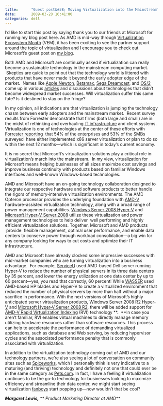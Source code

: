 ```yaml
---
title:      "Guest post&#58; Moving Virtualization into the Mainstream"
date:       2009-03-20 16:41:00
categories: dell
---
```

I’d like to start this post by saying thank you to our friends at Microsoft for running my blog post here. As AMD is mid-way through [Virtualization Ecosystem Month](http://blogs.amd.com/virtualization/2009/03/03/celebrate-virtualization/) (VEM), it has been exciting to see the partner support around the topic of virtualization and I encourage you to check out Microsoft’s guest post on [my blog](http://blogs.amd.com/virtualization/). 

Both AMD and Microsoft are continually asked if virtualization can really become a sustainable technology in the mainstream computing market.  Skeptics are quick to point out that the technology world is littered with products that have never made it beyond the early adopter edge of the market.  Names like [Apple Newton](http://en.wikipedia.org/wiki/Apple_Newton), [Betamax](http://en.wikipedia.org/wiki/Betamax), [Sega Dreamcast](http://en.wikipedia.org/wiki/Sega_Dreamcast), and [OS/2](http://en.wikipedia.org/wiki/OS/2) come up in various [articles](http://www.computerworld.com/action/article.do?command=viewArticleBasic&articleId=9012345&pageNumber=1) and discussions about technologies that didn’t become widespread market successes. Will virtualization suffer this same fate? Is it destined to stay on the fringe?

In my opinion, all indications are that virtualization is jumping the technology chasm between early adopters and the mainstream market.  Recent survey results from Forrester demonstrate that firms (both large and small) are in the midst of rethinking and overhauling [IT infrastructure](http://www.eweek.com/) and client systems. Virtualization is one of technologies at the center of these efforts with [Forrester reporting ](http://www.eweek.com/c/a/Virtualization/Survey-Virtualization-Takes-Off-Cloud-Computing-on-the-Rise/) that 54% of the enterprises and 53% of the SMBs surveyed  have either implemented x86 server virtualization or plan to do so within the next 12 months—which is significant in today’s current economy. 

It is no secret that Microsoft’s virtualization solutions play a critical role in virtualization’s march into the mainstream.  In my view, virtualization for Microsoft means helping businesses of all sizes maximize cost savings and improve business continuity with products based on familiar Windows interfaces and well-known Windows-based technologies. 

AMD and Microsoft have an on-going technology collaboration designed to integrate our respective hardware and software products to better handle the rigors of memory-intensive virtualization environments. The AMD Opteron processor provides the underlying foundation with [AMD-V](http://www.amd.com/us-en/0,,3715_15781_15785,00.html) hardware-assisted virtualization technology, along with a broad range of power management capabilities. [Windows Server 2008 Hyper-V](http://www.microsoft.com/windowsserver2008/en/us/hyperv.aspx) and [Microsoft Hyper-V Server 2008](http://www.microsoft.com/servers/hyper-v-server/default.mspx) utilize these virtualization and power management technologies to help deliver  well performing and highly efficient virtualization solutions. Together, Microsoft and AMD products  provide  flexible management, optimal user performance, and enable data centers to conserve power through workload consolidation—a big win for any company looking for ways to cut costs and optimize their IT infrastructure.

AMD and Microsoft have already clocked some impressive successes with mid-market companies who are turning virtualization into a business advantage.  For example, [ServiceU](http://www.amd.com/us/atwork/Pages/showtime4.aspx) used AMD-based Dell server running Hyper-V to reduce the number of physical servers in its three data centers by 35 percent, and lower the energy utilization at one data center by up to 60 percent—yes, you read that correctly, 60 percent! While [WASSER](http://www.accelerateresults.com/category/5/article/502-technology-trio-ensures-firm-meets-deadlines/1) used AMD-based HP blades and Hyper-V to create a virtualized environment that reduced the number of physical servers by more than half without a major sacrifice in performance. With the next versions of Microsoft’s highly anticipated server virtualization products, [Windows Server 2008 R2 Hyper-V](http://www.microsoft.com/DownLoads/details.aspx?familyid=FDD083C6-3FC7-470B-8569-7E6A19FB0FDF&displaylang=en) and [Microsoft Hyper-V Server 2008 R2](http://www.microsoft.com/downloads/details.aspx?familyid=E464E255-CDD5-44B2-84E6-3233EAE3F356&displaylang=en), there will be added support for [AMD-V Rapid Virtualization Indexing](http://developer.amd.com/assets/NPT-WP-1%201-final-TM.pdf) (RVI) technology **.  **In case you aren’t familiar, RVI enables virtual machines to directly manage memory utilizing hardware resources rather than software resources. This process can help to accelerate the performance of demanding virtualized applications, such as database and Web serving, by reducing hypervisor cycles and the associated performance penalty that is commonly associated with virtualization.

In addition to the virtualization technology coming out of AMD and our technology partners, we’re also seeing a lot of conversation on community sites such as [Spiceworks](http://community.spiceworks.com/group/show/313), which I personally think is very indicative to a maturing (and thriving) technology and definitely not one that could ever be in the same category as [Pets.com](http://en.wikipedia.org/wiki/Pets.com). In fact, I have a feeling if virtualization continues to be the go-to technology for businesses looking to maximize efficiency and streamline their data center, we might start seeing virtualization [fanboys](http://en.wikipedia.org/wiki/Fanboy) start popping up—now wouldn’t that be cool?

**_Margaret Lewis,_** ** _Product Marketing Director at AMD_**
